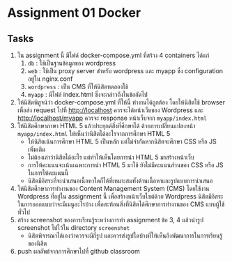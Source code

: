 # Assignment 01 Docker

## Tasks

1. ใน assignment นี้ มีไฟล์ docker-compose.yml ที่สร้าง 4 containers ได้แก่
   1. `db` : ใช้เป็นฐานข้อมูลของ wordpress
   2. `web` : ใช้เป็น proxy server สำหรับ wordpress และ myapp ซึ่ง configuration อยู่ใน nginx.conf
   3. `wordpress` : เป็น CMS ที่ให้นิสิตทดลองใช้
   4. `myapp` : มีไฟล์ index.html ซึ่งจะกล่าวถึงในข้อถัดไป
2. ให้นิสิตพิสูจน์ว่า docker-compose.yml ที่ให้นี้ ทำงานได้ถูกต้อง โดยให้นิสิตใช้ browser เพื่อส่ง request ไปที่ [http://localhost](http://localhost) ควรจะได้หน้าเว็บของ Wordpress และ [http://localhost/myapp](http://localhost/myapp) ควรจะ response หน้าเว็บจาก `myapp/index.html`
3. ให้นิสิตศึกษาภาษา HTML 5 แล้วประยุกต์สิ่งที่ศึกษาได้ ด้วยการเปลี่ยนแปลงหน้า `myapp/index.html` ให้เห็นว่านิสิตได้อะไรจากการศึกษา HTML 5
   * ให้นิสิตเน้นการศึกษา HTML 5 เป็นหลัก แต่ไม่จำกัดหากนิสิตจะศึกษา CSS หรือ JS เพิ่มเติม
   * ไม่ต้องเล่าว่านิสิตได้อะไร แต่ทำให้เห็นโดยการนำ HTML 5 มาสร้างหน้าเว็บ
   * การให้คะแนนจะเน้นเฉพาะการนำ HTML 5 มาใช้ ยังไม่มีคะแนนส่วนของ CSS หรือ JS ในการให้คะแนนนี้
   * นิสิตมีอิสระที่จะนำเสนอเนื้อหาใดก็ได้ที่เหมาะสมทั้งด้านเนื้อหาและรูปแบบการนำเสนอ
4. ให้นิสิตศึกษาการทำงานของ Content Management System (CMS) โดยใช้งาน Wordpress ที่อยู่ใน assignment นี้ เพื่อสร้างหน้าเว็บไซต์ด้วย Wordpress นิสิตมีอิสระในการออกแบบว่าจะมีเมนูอะไรบ้าง เพื่อสะท้อนสิ่งที่นิสิตได้ศึกษาการทำงานของ CMS แบบผู้ใช้ทั่วไป
5. สร้าง screenshot ของการเรียนรู้ระหว่างการทำ assignment ข้อ 3, 4 แล้วนำรูป screenshot ไปไว้ใน directory `screenshot`
   * นิสิตพิจารณาได้เองว่าควรจะมีกี่รูป และควรส่งรูปใดบ้างที่ให้เห็นถึงพัฒนาการในการเรียนรู้ของนิสิต
6. push ผลลัพธ์จากการศึกษาไปที่ github classroom
